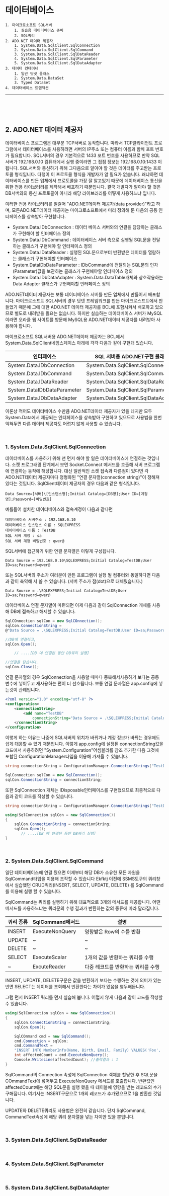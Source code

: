 # 데이터베이스
    1. 마이크로소프트 SQL서버
        1. 실습용 데이터베이스 준비
        2. SQL쿼리
    2. ADO.NET 데이터 제공자
        1. System.Data.SqlClient.SqlConnection
        2. System.Data.SqlClient.SqlCommand
        3. System.Data.SqlClient.SqlDataReader
        4. System.Data.SqlClient.SqlParameter
        5. System.Data.SqlClient.SqlDataAdapter
    3. 데이터 컨테이너
        1. 일반 닷넷 클래스
        2. System.Data.DataSet
        3. Typed DataSet
    4. 데이터베이스 트랜잭션

<hr />
<br />
<br />
<br />

## 2. ADO.NET 데이터 제공자

데이터베이스 프로그램은 대부분 TCP서버로 동작합니다. 따라서 TCP클라이언트 프로그램에서 데이터베이스를 사용하려면 서버의 IP주소 또는 컴퓨터 이름과 함께 포트 번호가 필요합니다. SQL서버의 경우 기본적으로 1433 포트 번호를 사용하므로 만약 SQL서버가 192.168.0.10 컴퓨터에서 실행 중이라면 그 접점 정보는 192.168.0.10:1433 이 됩니다. SQL서버와 통신하기 위해 그다음으로 알아야 할 것은 데이터를 주고받는 프로토콜 형식입니다. 다행이 이 프로토콜 형식을 개발자가 알 필요가 없습니다. 왜냐하면 데이터베이스를 만든 업체에서 프로토콜을 가장 잘 알고있기 때문에 데이터베이스 통신을 위한 전용 라이브러리를 제작해서 배포하기 때문입니다. 결국 개발자가 알아야 할 것은 DB서버와의 통신 프로토콜이 아니라 해당 라이브러리를 어떻게 사용하느냐 입니다.

이러한 전용 라이브러리를 일걸어 "ADO.NET데이터 제공자(data provider)"라고 하며, 모든ADO.NET데이터 제공자는 마이크로소프트에서 미리 정의해 둔 다음의 공통 인터페이스를 상속받아 구현합니다. 

- System.Data.IDbConnection : 데이터 베이스 서버와의 연결을 담당하는 클래스가 구현해야 할 인터페이스 정의 
- System.Data.IDbCommand : 데이터베이스 서버 측으로 실행될 SQL문을 전달하는 클래스가 구현해야 할 인터페이스 정의
- System.Data.IDataReader : 실행된 SQL문으로부터 반환받은 데이터를 열람하는 클래스가 구현해야할 인터페이스
- System.DataIDbDataParameter : IDbCommand에 전달되는 SQL문의 인자(Parameter)값을 보관하는 클래스가 구현해야할 인터페이스 정의
- System.Data.IDbDataAdapter : System.Data.DataTable개체와 상호작용하는 Data Adapter 클래스가 구현해야할 인터페이스 정의

ADO.NET데이터 제공자는 보통 데이터베이스 서버를 만든 업체에서 만들어서 배포합니다. 마이크로소프트 SQL서버의 경우 닷넷 프레임워크를 만든 마이크로스프트에서 만들었기 때문에 그에 대한 ADO.NET 데이터 제공자를 BCL에 포함시켜서 배포하고 있으므로 별도로 내려받을 필요는 없습니다. 하지만 실습하는 데이터베이스 서버가 MySQL 이라면 오라클 웹 사이트를 방문해 MySQL용 ADO.NET데이터 제공자를 내려받아 사용해야 합니다. 

마이크로소프트 SQL서버용 ADO.NET데이터 제공자는 BCL에서 System.Data.SqlClient네임스페이스 아래에 각각 다음과 같이 구현돼 있습니다.

|인터페이스|SQL 서버용 ADO.NET구현 클래스|
|--|--|
|System.Data.IDbConnection|System.Data.SqlClient.SqlConnection|
|System.Data.IDbCommand|System.Data.SqlClient.SqlCommand|
|System.Data.IDataReader|System.Data.SqlClient.SqlDataReader|
|System.DataIDbDataParameter|System.Data.SqlClient.SqlParameter|
|System.Data.IDbDataAdapter|System.Data.SqlClient.SqlDataAdapter|

이론상 적어도 데이터베이스 수만큼 ADO.NET데이터 제공자가 있을 테지만 모두 System.Data에서 제공되는 인터페이스를 상속받아 구현하고 있으므로 사용법을 한번 익혀두면 다른 데이터 제공자도 어렵지 않게 사용할 수 있습니다.

<br />

### 1. System.Data.SqlClient.SqlConnection

데이터베이스를 사용하기 위해 맨 먼저 해야 할 일은 데이터베이스에 연결하는 것입니다. 소켓 프로그래밍 단계에서 보면 Socket.Connect 메서드를 호출해 서버 프로그램에 연결하는 동작에 해당합니다. 대신 일반적인 소켓 접속과 다른점이 있다면 각 ADO.NET데이터 제공자마다 정형화된 "연결 문자열(connection string)"이 정해져 있다는 것입니다. SqlClient데이터 제공자의 경우 다음과 같은 형식입니다. 

```
Data Source=[서버]\[인스턴스명];Initial Catalog=[DB명];User ID=[계정명];Password=[비밀번호]
```

예를들어 설치한 데이터베이스와 접속계정이 다음과 같다면

```
데이터베이스 서버주소 : 192.168.0.10
데이터베이스 인스턴스 이름 : SQLEXPRESS
데이터베이스 이름 : TestDB
SQL 서버 계정 : sa
SQL 서버 계정 비밀번호 : qwer@
```

SQL서버에 접근하기 위한 연결 문자열은 이렇게 구성됩니다.

```
Data Source = 192.168.0.10\SQLEXPRESS;Initial Catalog=TestDB;User ID=sa;Password=qwer@
```

또는 SQL서버의 주소가 여러분이 만든 프로그램이 실행 될 컴퓨터와 동일하다면 다음과 같이 축약해 서 쓸 수 있습니다. (서버 주소가 점(dot)으로 대체됬습니다.)

```
Data Source = .\SQLEXPRESS;Initial Catalog=TestDB;User ID=sa;Password=qwer@
```

데이터베이스 연결 문자열이 마련되면 이제 다음과 같이 SqlConnection 개체를 사용해 DB에 접속하고 해제할 수 있습니다. 

```C#
SqlCOnnection sqlCon = new SqlCOnnection();
sqlCon.ConnectionString = 
@"Data Source = .\SQLEXPRESS;Initial Catalog=TestDB;User ID=sa;Password=qwer@";

//DB에 연결하고,
sqlCon.Open();

    // ....[DB 에 연결된 동안 DB쿼리 실행]

//연결을 닫습니다.
sqlCon.Close();
```

연결 문자열의 경우 SqlConnection을 사용할 때마다 중복해서사용하기 보다는 공통 변수에 넣어두고 재사용하는 편이 더 선호됩니다. 보통 연결 문자열은 app.config에 넣는것이 관례입니다. 

```xml
<?xml version="1.0" encoding="utf-8" ?>
<configuration>
    <connectionString>
        <add name="TestDB"
            connectionString="Data Source = .\SQLEXPRESS;Initial Catalog=TestDB;User ID=sa;Password=qwer@"/>
    </connectionString>
</configuration>
```

이렇게 하는 이유는 나중에 SQL서버의 위치가 바뀌거나 계정 정보가 바뀌는 경우에도 쉽게 대응할 수 있기 때문입니다. 이렇게 app.config에 설정된 connectionString값을 코드에서 사용하려면 "System.Configuration"어셈블리를 참조 추가한 다음 그것에 포함된 ConfigurationManager타입을 이용해 가져올 수 있습니다.

```C#
string connectionString = ConfigurationManager.ConnectionStrings["TestDB"].ConnectionsString;

SqlConnection sqlCon = new SqlConnection();
sqlCon.ConnectionString = connectionString;
```

또한 SqlConnection 개체는 IDisposable인터페이스를 구현했으므로 최종적으로 다음과 같이 코드를 작성할 수 있습니다.

```C#
string connectionString = ConfigurationManager.ConnectionStrings["TestDB"].ConnectionsString;

using(SqlConnection sqlCon = new SqlConnection())
{
    sqlCon.ConnectionString = connectionString;
    sqlCon.Open();
       // ....[DB 에 연결된 동안 DB쿼리 실행]
}
```
<br />

### 2. System.Data.SqlClient.SqlCommand

일단 데이터베이스에 연결 됬으면 이제부터 해당 DB가 소유한 모든 자원을 SqlCommand타입을 이용해 조작할 수 있습니다 Ekfktj 이전에 SSMS도구의 쿼리창에서 실습했던 CRUD쿼리(INSERT, SELECT, UPDATE, DELETE) 를 SqlCommand를 이용해 실행 할 수 있습니다.

SqlCommand는 쿼리를 실행하기 위해 대표적으로 3개의 메서드를 제공합니다. 어떤 메서드를 사용하느냐는 쿼리문의 수행 결과가 반환하는 값의 종류에 따라 달라집니다.

|쿼리 종류|SqlCommand메서드|설명|
|--|--|--|
|INSERT|ExecuteNonQuery|영향받은 Row의 수를 반환|
|UPDATE|~|~|
|DELETE|~|~|
|SELECT|ExecuteScalar|1개의 값을 반환하는 쿼리를 수행|
|~|ExcuteReader|다중 레코드를 반환하는 쿼리를 수행|

INSERT, UPDATE, DELETE구문은 값을 반환하기 보다는 수행하는 것에 의미가 있는반면 SELECT는 데이터를 조회해서 반환한다는 차이가 있음을 염두해둡니다.

그럼 먼저 INSERT 쿼리를 먼저 실습해 봅니다. 어렵지 않게 다음과 같이 코드를 작성할 수 있습니다.

```C#
using(SqlConnection sqlCon = new SqlConnection())
{
    sqlCon.ConnectionString = connectionString;
    sqlCon.Open();

    SqlCOmmand cmd = new SqlCommand();
    cmd.Connection = sqlCon;
    cmd.CommandText = 
    "INSERT INTO MemberInfo(Name, Birth, Email, Family) VALUES('Fox', '2000-01-01', 'fox@gmail.com', 5)";
    int affectedCount = cmd.ExecuteNonQuery();
    Console.WriteLine(affectedCount); //출력결과 : 1
}
```

SqlCommand의 Connection 속성에 SqlConnection 객체를 할당한 후 SQL문을 COmmandText에 넣어두고 ExecuteNonQuery 메서드를 호출합니다. 반환값인 affectedCount에는 해당 SQL문을 실행 했을 때 테이블에 영향을 받는 레코드의 수가 구해집니다. 여기서는 INSERT구문으로 1개의 레코드가 추가됐으므로 1을 반환한 것입니다. 

UPDATE와 DELETE쿼리도 사용법은 완전히 같습니다. 단지 SqlCommand, CommandText속성에 해당 쿼리 문자열을 넣는 차이만 있을 뿐입니다. 

<br />

### 3. System.Data.SqlClient.SqlDataReader

<br />

### 4. System.Data.SqlClient.SqlParameter

<br />

### 5. System.Data.SqlClient.SqlDataAdapter